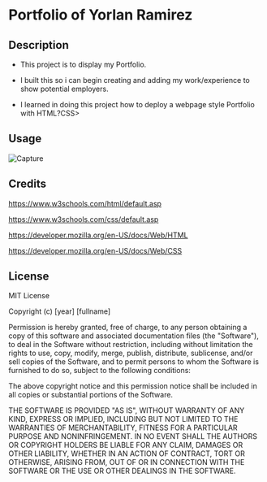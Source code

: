 # Portfolio of Yorlan Ramirez


## Description

- This project is to display my Portfolio.

- I built this so i can begin creating and adding my work/experience to show potential employers.

- I learned in doing this project how to deploy a webpage style Portfolio with HTML?CSS> 

## Usage

![Capture](https://user-images.githubusercontent.com/106920094/186788272-3dd41e92-d931-4e0a-808c-334d8b3fe9f9.PNG)
   
## Credits

https://www.w3schools.com/html/default.asp

https://www.w3schools.com/css/default.asp

https://developer.mozilla.org/en-US/docs/Web/HTML

https://developer.mozilla.org/en-US/docs/Web/CSS


## License

MIT License

Copyright (c) [year] [fullname]

Permission is hereby granted, free of charge, to any person obtaining a copy of this software and associated documentation files (the "Software"), to deal in the Software without restriction, including without limitation the rights to use, copy, modify, merge, publish, distribute, sublicense, and/or sell copies of the Software, and to permit persons to whom the Software is furnished to do so, subject to the following conditions:

The above copyright notice and this permission notice shall be included in all copies or substantial portions of the Software.

THE SOFTWARE IS PROVIDED "AS IS", WITHOUT WARRANTY OF ANY KIND, EXPRESS OR IMPLIED, INCLUDING BUT NOT LIMITED TO THE WARRANTIES OF MERCHANTABILITY, FITNESS FOR A PARTICULAR PURPOSE AND NONINFRINGEMENT. IN NO EVENT SHALL THE AUTHORS OR COPYRIGHT HOLDERS BE LIABLE FOR ANY CLAIM, DAMAGES OR OTHER LIABILITY, WHETHER IN AN ACTION OF CONTRACT, TORT OR OTHERWISE, ARISING FROM, OUT OF OR IN CONNECTION WITH THE SOFTWARE OR THE USE OR OTHER DEALINGS IN THE SOFTWARE.

